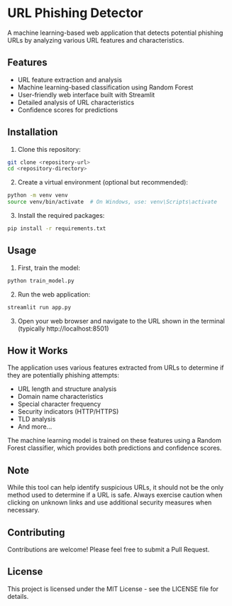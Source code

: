 # URL Phishing Detector

A machine learning-based web application that detects potential phishing URLs by analyzing various URL features and characteristics.

## Features

- URL feature extraction and analysis
- Machine learning-based classification using Random Forest
- User-friendly web interface built with Streamlit
- Detailed analysis of URL characteristics
- Confidence scores for predictions

## Installation

1. Clone this repository:
```bash
git clone <repository-url>
cd <repository-directory>
```

2. Create a virtual environment (optional but recommended):
```bash
python -m venv venv
source venv/bin/activate  # On Windows, use: venv\Scripts\activate
```

3. Install the required packages:
```bash
pip install -r requirements.txt
```

## Usage

1. First, train the model:
```bash
python train_model.py
```

2. Run the web application:
```bash
streamlit run app.py
```

3. Open your web browser and navigate to the URL shown in the terminal (typically http://localhost:8501)

## How it Works

The application uses various features extracted from URLs to determine if they are potentially phishing attempts:

- URL length and structure analysis
- Domain name characteristics
- Special character frequency
- Security indicators (HTTP/HTTPS)
- TLD analysis
- And more...

The machine learning model is trained on these features using a Random Forest classifier, which provides both predictions and confidence scores.

## Note

While this tool can help identify suspicious URLs, it should not be the only method used to determine if a URL is safe. Always exercise caution when clicking on unknown links and use additional security measures when necessary.

## Contributing

Contributions are welcome! Please feel free to submit a Pull Request.

## License

This project is licensed under the MIT License - see the LICENSE file for details. 